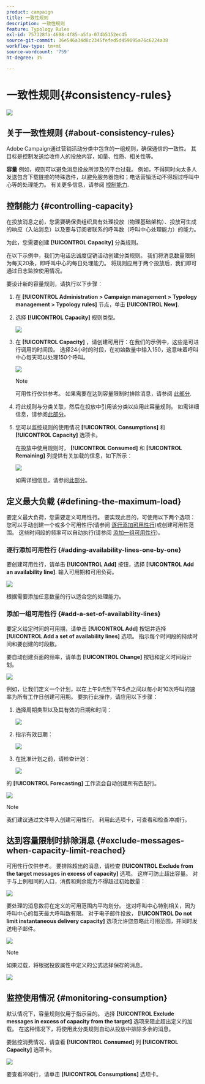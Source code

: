 ```yaml
---
product: campaign
title: 一致性规则
description: 一致性规则
feature: Typology Rules
exl-id: 757328fa-4698-4f85-a5fa-074b5152ec45
source-git-commit: 36e546a34d8c2345fefed5d459095a76c6224a38
workflow-type: tm+mt
source-wordcount: '759'
ht-degree: 3%

---
```


# 一致性规则{#consistency-rules}

![](../../assets/common.svg)

## 关于一致性规则 {#about-consistency-rules}

Adobe Campaign通过营销活动分类中包含的一组规则，确保通信的一致性。 其目标是控制发送给收件人的投放内容，如量、性质、相关性等。

**容量** 例如，规则可以避免消息投放所涉及的平台过载。 例如，不得同时向太多人发送包含下载链接的特殊选件，以避免服务器饱和；电话营销活动不得超过呼叫中心等的处理能力。 有关更多信息，请参阅 [控制能力](#controlling-capacity).

## 控制能力 {#controlling-capacity}

在投放消息之前，您需要确保贵组织具有处理投放（物理基础架构）、投放可生成的响应（入站消息）以及要与订阅者联系的呼叫数（呼叫中心处理能力）的能力。

为此，您需要创建 **[!UICONTROL Capacity]** 分类规则。

在以下示例中，我们为电话忠诚度促销活动创建分类规则。 我们将消息数量限制为每天20条，即呼叫中心的每日处理能力。 将规则应用于两个投放后，我们即可通过日志监控使用情况。

要设计新的容量规则，请执行以下步骤：

1. 在 **[!UICONTROL Administration > Campaign management > Typology management > Typology rules]** 节点，单击 **[!UICONTROL New]**.
1. 选择 **[!UICONTROL Capacity]** 规则类型。

   ![](assets/campaign_opt_create_capacity_01.png)

1. 在 **[!UICONTROL Capacity]** ，请创建可用行：在我们的示例中，这些是可进行调用的时间段。 选择24小时的时段，在初始数量中输入150，这意味着呼叫中心每天可以处理150个呼叫。

   ![](assets/campaign_opt_create_capacity_02.png)

   >[!NOTE]
   >
   >可用性行仅供参考。 如果需要在达到容量限制时排除消息，请参阅 [此部分](#exclude-messages-when-capacity-limit-reached).

1. 将此规则与分类关联，然后在投放中引用该分类以应用此容量规则。 如需详细信息，请参阅[此部分](applying-rules.md#applying-a-typology-to-a-delivery)。
1. 您可以监控规则的使用情况 **[!UICONTROL Consumptions]** 和 **[!UICONTROL Capacity]** 选项卡。

   在投放中使用规则时， **[!UICONTROL Consumed]** 和 **[!UICONTROL Remaining]** 列提供有关加载的信息，如下所示：

   ![](assets/campaign_opt_create_capacity_03.png)

   如需详细信息，请参阅[此部分](#monitoring-consumption)。

## 定义最大负载 {#defining-the-maximum-load}

要定义最大负荷，您需要定义可用性行。 要实现此目的，可使用以下两个选项：您可以手动创建一个或多个可用性行(请参阅 [逐行添加可用性行](#adding-availability-lines-one-by-one))或创建可用性范围。 这些时间段的频率可以自动执行(请参阅 [添加一组可用性行](#add-a-set-of-availability-lines))。

### 逐行添加可用性行 {#adding-availability-lines-one-by-one}

要创建可用性行，请单击 **[!UICONTROL Add]** 按钮，选择 **[!UICONTROL Add an availability line]**. 输入可用期和可用负荷。

![](assets/campaign_opt_create_capacity_02.png)

根据需要添加任意数量的行以适合您的处理能力。

### 添加一组可用性行 {#add-a-set-of-availability-lines}

要定义给定时间的可用期，请单击 **[!UICONTROL Add]** 按钮并选择 **[!UICONTROL Add a set of availability lines]** 选项。 指示每个时间段的持续时间和要创建的时段数。

要自动创建页面的频率，请单击 **[!UICONTROL Change]** 按钮和定义时间段计划。

![](assets/campaign_opt_create_capacity_07.png)

例如，让我们定义一个计划，以在上午9点到下午5点之间以每小时10次呼叫的速率为所有工作日创建可用期。 要执行此操作，请应用以下步骤：

1. 选择周期类型以及其有效的日期和时间：

   ![](assets/campaign_opt_create_capacity_08.png)

1. 指示有效日期：

   ![](assets/campaign_opt_create_capacity_09.png)

1. 在批准计划之前，请检查计划：

   ![](assets/campaign_opt_create_capacity_10.png)

的 **[!UICONTROL Forecasting]** 工作流会自动创建所有匹配行。

![](assets/campaign_opt_create_capacity_12.png)

>[!NOTE]
>
>我们建议通过文件导入创建可用性行。 利用此选项卡，可查看和检查冲减行。

## 达到容量限制时排除消息 {#exclude-messages-when-capacity-limit-reached}

可用性行仅供参考。 要排除超出的消息，请检查 **[!UICONTROL Exclude from the target messages in excess of capacity]** 选项。 这样可防止超出容量。 对于与上例相同的人口，消费和剩余能力不得超过初始数量：

![](assets/campaign_opt_create_capacity_04.png)

要处理的消息数将在定义的可用范围内平均划分。 这对呼叫中心特别相关，因为呼叫中心的每天最大呼叫数有限。 对于电子邮件投放， **[!UICONTROL Do not limit instantaneous delivery capacity]** 选项允许您忽略此可用范围，并同时发送电子邮件。

![](assets/campaign_opt_create_capacity_05.png)

>[!NOTE]
>
>如果过载，将根据投放属性中定义的公式选择保存的消息。

![](assets/campaign_opt_create_capacity_06.png)

## 监控使用情况 {#monitoring-consumption}

默认情况下，容量规则仅用于指示目的。 选择 **[!UICONTROL Exclude messages in excess of capacity from the target]** 选项来阻止超出定义的加载。 在这种情况下，将使用此分类规则自动从投放中排除多余的消息。

要监控消费情况，请查看 **[!UICONTROL Consumed]** 列 **[!UICONTROL Capacity]** 选项卡。

![](assets/campaign_opt_create_capacity_04.png)

要查看冲减行，请单击 **[!UICONTROL Consumptions]** 选项卡。
